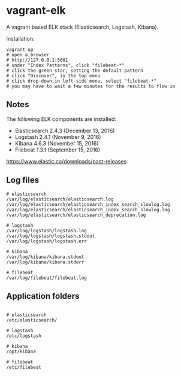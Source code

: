 # vagrant-elk

A vagrant based ELK stack (Elasticsearch, Logstash, Kibana).

Installation:
```shell
vagrant up
# open a browser
# http://127.0.0.1:5601
# under "Index Patterns", click "filebeat-*"
# click the green star, setting the default pattern
# click "Discover", in the top menu
# click drop-down in left-side menu, select "filebeat-*"
# you may have to wait a few minutes for the results to flow in
```

## Notes

The following ELK components are installed:
- Elasticsearch 2.4.3 (December 13, 2016)
- Logstash 2.4.1 (November 9, 2016)
- Kibana 4.6.3 (November 15, 2016)
- Filebeat 1.3.1 (September 15, 2016)

https://www.elastic.co/downloads/past-releases



## Log files
```shell
# elasticsearch
/var/log/elasticsearch/elasticsearch.log
/var/log/elasticsearch/elasticsearch_index_search_slowlog.log
/var/log/elasticsearch/elasticsearch_index_search_slowlog.log
/var/log/elasticsearch/elasticsearch_deprecation.log

# logstash
/var/log/logstash/logstash.log
/var/log/logstash/logstash.stdout
/var/log/logstash/logstash.err

# kibana
/var/log/kibana/kibana.stdout
/var/log/kibana/kibana.stderr

# filebeat
/var/log/filebeat/filebeat.log
```



## Application folders
```shell

# elasticsearch
/etc/elasticsearch/

# logstash
/etc/logstash

# kibana
/opt/kibana

# filebeat
/etc/filebeat
```
